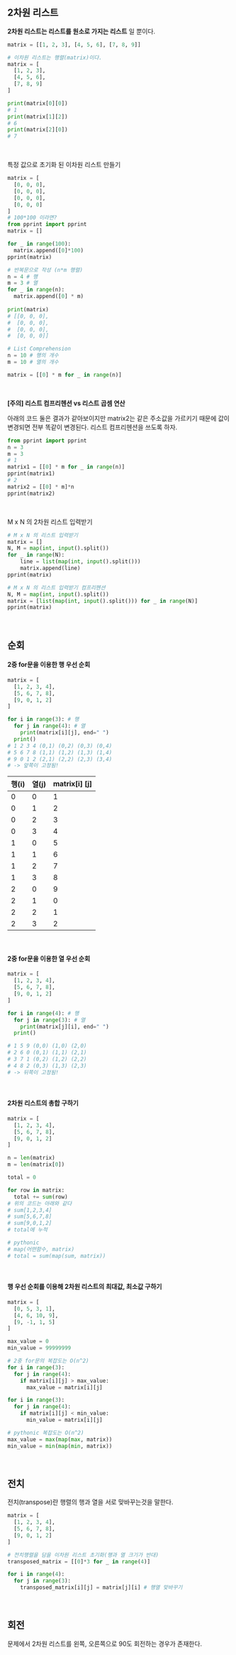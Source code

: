 ## 2차원 리스트

**2차원 리스트는 리스트를 원소로 가지는 리스트** 일 뿐이다.

``` python
matrix = [[1, 2, 3], [4, 5, 6], [7, 8, 9]]

# 이차원 리스트는 행렬(matrix)이다.
matrix = [
  [1, 2, 3],
  [4, 5, 6],
  [7, 8, 9]
]

print(matrix[0][0])
# 1
print(matrix[1][2])
# 6
print(matrix[2][0])
# 7
```

<br>

특정 값으로 초기화 된 이차원 리스트 만들기

``` python
matrix = [
  [0, 0, 0],
  [0, 0, 0],
  [0, 0, 0],
  [0, 0, 0]
]
# 100*100 이라면?
from pprint import pprint
matrix = []

for _ in range(100):
  matrix.append([0]*100)
pprint(matrix)

# 반복문으로 작성 (n*m 행렬)
n = 4 # 행
m = 3 # 열
for _ in range(n):
  matrix.append([0] * m)
  
print(matrix)
# [[0, 0, 0], 
#  [0, 0, 0], 
#  [0, 0, 0], 
#  [0, 0, 0]]

# List Comprehension
n = 10 # 행의 개수
m = 10 # 열의 개수

matrix = [[0] * m for _ in range(n)] 
```

<br>

**[주의] 리스트 컴프리헨션 vs 리스트 곱셈 연산**

아래의 코드 둘은 결과가 같아보이지만 matrix2는 같은 주소값을 가르키기 때문에 값이 변경되면 전부 똑같이 변경된다. 리스트 컴프리헨션을 쓰도록 하자.

``` python
from pprint import pprint
n = 3
m = 3
# 1
matrix1 = [[0] * m for _ in range(n)]
pprint(matrix1)
# 2
matrix2 = [[0] * m]*n
pprint(matrix2)
```

<br>

M x N 의 2차원 리스트 입력받기

``` python
# M x N 의 리스트 입력받기 
matrix = []
N, M = map(int, input().split())
for _ in range(N):
    line = list(map(int, input().split()))
    matrix.append(line)
pprint(matrix)

# M x N 의 리스트 입력받기 컴프리헨션
N, M = map(int, input().split())
matrix = [list(map(int, input().split())) for _ in range(N)]
pprint(matrix)
```

<br>

## 순회

#### 2중 for문을 이용한 행 우선 순회

```  python
matrix = [
  [1, 2, 3, 4],
  [5, 6, 7, 8],
  [9, 0, 1, 2]
]

for i in range(3): # 행
  for j in range(4): # 열
    print(matrix[i][j], end=" ")
  print()
# 1 2 3 4 (0,1) (0,2) (0,3) (0,4)
# 5 6 7 8 (1,1) (1,2) (1,3) (1,4)
# 9 0 1 2 (2,1) (2,2) (2,3) (3,4)
# -> 앞쪽이 고정됨!
```

| 행(i) | 열(j) | matrix[i] [j] |
| ----- | ----- | ------------- |
| 0     | 0     | 1             |
| 0     | 1     | 2             |
| 0     | 2     | 3             |
| 0     | 3     | 4             |
| 1     | 0     | 5             |
| 1     | 1     | 6             |
| 1     | 2     | 7             |
| 1     | 3     | 8             |
| 2     | 0     | 9             |
| 2     | 1     | 0             |
| 2     | 2     | 1             |
| 2     | 3     | 2             |

<br>

#### 2중 for문을 이용한 열 우선 순회

``` python
matrix = [
  [1, 2, 3, 4],
  [5, 6, 7, 8],
  [9, 0, 1, 2]
]

for i in range(4): # 행
  for j in range(3): # 열
    print(matrix[j][i], end=" ")
  print()

# 1 5 9 (0,0) (1,0) (2,0)
# 2 6 0 (0,1) (1,1) (2,1)
# 3 7 1 (0,2) (1,2) (2,2)
# 4 8 2 (0,3) (1,3) (2,3)
# -> 뒤쪽이 고정됨!
```

<br>

#### 2차원 리스트의 총합 구하기

``` python
matrix = [
  [1, 2, 3, 4],
  [5, 6, 7, 8],
  [9, 0, 1, 2]
]

n = len(matrix)
m = len(matrix[0])

total = 0

for row in matrix:
  total += sum(row)
# 위의 코드는 아래와 같다
# sum[1,2,3,4]
# sum[5,6,7,8]
# sum[9,0,1,2]
# total에 누적

# pythonic
# map(어떤함수, matrix)
# total = sum(map(sum, matrix))
```

<br>

#### 행 우선 순회를 이용해 2차원 리스트의 최대값, 최소값 구하기

``` python
matrix = [
  [0, 5, 3, 1],
  [4, 6, 10, 9],
  [9, -1, 1, 5]
]

max_value = 0
min_value = 99999999

# 2중 for문의 복잡도는 O(n^2)
for i in range(3):
  for j in range(4):
    if matrix[i][j] > max_value:
      max_value = matrix[i][j]

for i in range(3):
  for j in range(4):
    if matrix[i][j] < min_value:
      min_value = matrix[i][j]

# pythonic 복잡도는 O(n^2)
max_value = max(map(max, matrix))
min_value = min(map(min, matrix))
```

<br>

## 전치

전치(transpose)란 행렬의 행과 열을 서로 맞바꾸는것을 말한다.

``` python
matrix = [
  [1, 2, 3, 4],
  [5, 6, 7, 8],
  [9, 0, 1, 2]
]

# 전치행렬을 담을 이차원 리스트 초기화(행과 열 크기가 반대)
transposed_matrix = [[0]*3 for _ in range(4)]

for i in range(4):
  for j in range(3):
    transposed_matrix[i][j] = matrix[j][i] # 행열 맞바꾸기
```

<br>

## 회전

문제에서 2차원 리스트를 왼쪽, 오른쪽으로 90도 회전하는 경우가 존재한다.
